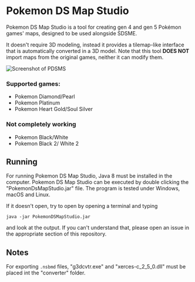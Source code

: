 # Pokemon DS Map Studio
Pokemon DS Map Studio is a tool for creating gen 4 and gen 5 Pokémon games' maps, designed to be used alongside SDSME.

It doesn't require 3D modeling, instead it provides a tilemap-like interface that is automatically converted in a 3D model.
Note that this tool **DOES NOT** import maps from the original games, neither it can modify them.

![Screenshot of PDSMS](https://i.imgur.com/8GNJD8V.png)

### Supported games:
- Pokemon Diamond/Pearl
- Pokemon Platinum
- Pokemon Heart Gold/Soul Silver
### Not completely working
- Pokemon Black/White
- Pokemon Black 2/ White 2

## Running
For running Pokemon DS Map Studio, Java 8 must be installed in the computer.
Pokemon DS Map Studio can be executed by double clicking the "PokemonDsMapStudio.jar" file. 
The program is tested under Windows, macOS and Linux.

If it doesn't open, try to open by opening a terminal and typing
```shell
java -jar PokemonDSMapStudio.jar
```
and look at the output.
If you can't understand that, please open an issue in the appropriate section of this repository.

## Notes
For exporting `.nsbmd` files, "g3dcvtr.exe" and "xerces-c_2_5_0.dll" must be placed int the "converter" folder.
